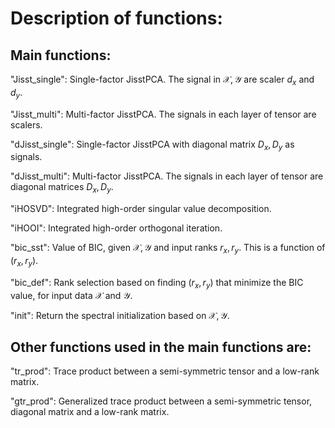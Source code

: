 # Description of functions:

## Main functions: 

"Jisst_single": Single-factor JisstPCA. The signal in $\mathcal{X}, \mathcal{Y}$ are scaler $d_{x}$ and $d_{y}$.

"Jisst_multi": Multi-factor JisstPCA. The signals in each layer of tensor are scalers.

"dJisst_single": Single-factor JisstPCA with diagonal matrix $D_{x}, D_{y}$ as signals.

"dJisst_multi": Multi-factor JisstPCA. The signals in each layer of tensor are diagonal matrices $D_{x}, D_{y}$. 

"iHOSVD": Integrated high-order singular value decomposition.

"iHOOI": Integrated high-order orthogonal iteration.

"bic_sst": Value of BIC, given $\mathcal{X}, \mathcal{Y}$ and input ranks $r_{x}, r_{y}$. This is a function of $(r_{x}, r_{y})$.

"bic_def": Rank selection based on finding $(r_{x}, r_{y})$ that minimize the BIC value, for input data $\mathcal{X}$ and $\mathcal{Y}$.

"init": Return the spectral initialization based on $\mathcal{X}, \mathcal{Y}$.

## Other functions used in the main functions are:

"tr_prod": Trace product between a semi-symmetric tensor and a low-rank matrix.

"gtr_prod": Generalized trace product between a semi-symmetric tensor, diagonal matrix and a low-rank matrix.

